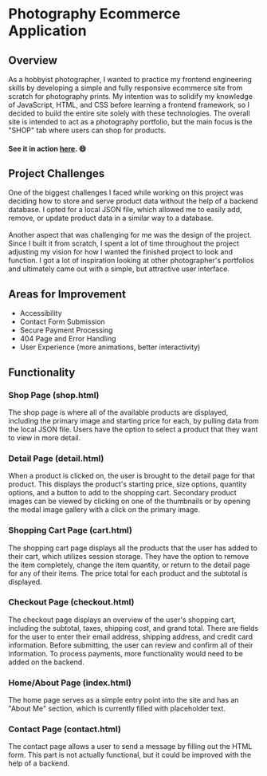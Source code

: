 # Photography Ecommerce Application

## Overview
As a hobbyist photographer, I wanted to practice my frontend engineering skills by developing a simple and fully responsive ecommerce site from scratch for photography prints. My intention was to solidify my knowledge of JavaScript, HTML, and CSS before learning a frontend framework, so I decided to build the entire site solely with these technologies. The overall site is intended to act as a photography portfolio, but the main focus is the "SHOP" tab where users can shop for products.
#### See it in action <a href="https://mheyda-print-store.netlify.app/shop.html" target="_blank"><ins>here</ins></a>. :smile:

## Project Challenges
One of the biggest challenges I faced while working on this project was deciding how to store and serve product data without the help of a backend database. I opted for a local JSON file, which allowed me to easily add, remove, or update product data in a similar way to a database. 
<br>
<br>
Another aspect that was challenging for me was the design of the project. Since I built it from scratch, I spent a lot of time throughout the project adjusting my vision for how I wanted the finished project to look and function. I got a lot of inspiration looking at other photographer's portfolios and ultimately came out with a simple, but attractive user interface. 

## Areas for Improvement
<ul>
    <li>Accessibility</li>
    <li>Contact Form Submission</li>
    <li>Secure Payment Processing</li>
    <li>404 Page and Error Handling</li>
    <li>User Experience (more animations, better interactivity)</li>
</ul>

## Functionality
### Shop Page (shop.html)
The shop page is where all of the available products are displayed, including the primary image and starting price for each, by pulling data from the local JSON file. Users have the option to select a product that they want to view in more detail.

### Detail Page (detail.html)
When a product is clicked on, the user is brought to the detail page for that product. This displays the product's starting price, size options, quantity options, and a button to add to the shopping cart. Secondary product images can be viewed by clicking on one of the thumbnails or by opening the modal image gallery with a click on the primary image. 

### Shopping Cart Page (cart.html)
The shopping cart page displays all the products that the user has added to their cart, which utilizes session storage. They have the option to remove the item completely, change the item quantity, or return to the detail page for any of their items. The price total for each product and the subtotal is displayed.

### Checkout Page (checkout.html)
The checkout page displays an overview of the user's shopping cart, including the subtotal, taxes, shipping cost, and grand total. There are fields for the user to enter their email address, shipping address, and credit card information. Before submitting, the user can review and confirm all of their information. To process payments, more functionality would need to be added on the backend.

### Home/About Page (index.html)
The home page serves as a simple entry point into the site and has an "About Me" section, which is currently filled with placeholder text. 

### Contact Page (contact.html)
The contact page allows a user to send a message by filling out the HTML form. This part is not actually functional, but it could be improved with the help of a backend.
